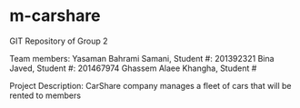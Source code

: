 # m-carshare
GIT Repository of Group 2

Team members:
Yasaman Bahrami Samani, Student #: 201392321
Bina Javed, Student #: 201467974
Ghassem Alaee Khangha, Student # 

Project Description: 
CarShare company manages a fleet of cars that will be rented to members
